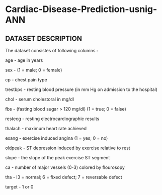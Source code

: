 # Cardiac-Disease-Prediction-usnig-ANN


## DATASET DESCRIPTION

The dataset consistes of following columns :


age - age in years

sex - (1 = male; 0 = female)

cp - chest pain type

trestbps - resting blood pressure (in mm Hg on admission to the hospital)

chol - serum cholestoral in mg/dl

fbs - (fasting blood sugar > 120 mg/dl) (1 = true; 0 = false)

restecg - resting electrocardiographic results

thalach - maximum heart rate achieved

exang - exercise induced angina (1 = yes; 0 = no)

oldpeak - ST depression induced by exercise relative to rest

slope - the slope of the peak exercise ST segment

ca - number of major vessels (0-3) colored by flourosopy

tha - l3 = normal; 6 = fixed defect; 7 = reversable defect

target - 1 or 0
